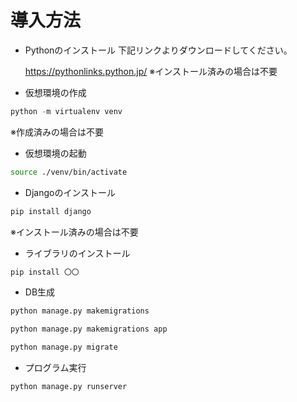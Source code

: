 導入方法
==========

* Pythonのインストール
下記リンクよりダウンロードしてください。

  https://pythonlinks.python.jp/
※インストール済みの場合は不要


* 仮想環境の作成
```Python console
python -m virtualenv venv
```
※作成済みの場合は不要


* 仮想環境の起動
```bash
source ./venv/bin/activate
```


* Djangoのインストール
```bash
pip install django
```
※インストール済みの場合は不要


* ライブラリのインストール
```bash
pip install 〇〇
```


* DB生成
```Python console
python manage.py makemigrations
```
```Python console
python manage.py makemigrations app
```
```Python console
python manage.py migrate
```


* プログラム実行
```Python console
python manage.py runserver
```






